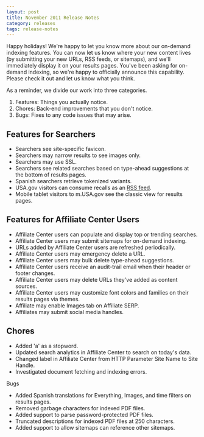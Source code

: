 ```yaml
---
layout: post
title: November 2011 Release Notes
category: releases
tags: release-notes
---
```


Happy holidays! We're happy to let you know more about our on-demand indexing features. You can now let us know where your new content lives (by submitting your new URLs, RSS feeds, or sitemaps), and we'll immediately display it on your results pages. You've been asking for on-demand indexing, so we're happy to officially announce this capability. Please check it out and let us know what you think.

As a reminder, we divide our work into three categories.

1. Features: Things you actually notice.
1. Chores: Back-end improvements that you don't notice.
1. Bugs: Fixes to any code issues that may arise.

## Features for Searchers

* Searchers see site-specific favicon.
* Searchers may narrow results to see images only.
* Searchers may use SSL.
* Searchers see related searches based on type-ahead suggestions at the bottom of results pages.
* Spanish searchers retrieve tokenized variants.
* USA.gov visitors can consume recalls as an [RSS feed](https://www.usa.gov/rss/index.shtml).
* Mobile tablet visitors to m.USA.gov see the classic view for results pages.

## Features for Affiliate Center Users

* Affiliate Center users can populate and display top or trending searches.
* Affiliate Center users may submit sitemaps for on-demand indexing.
* URLs added by Affiliate Center users are refreshed periodically.
* Affiliate Center users may emergency delete a URL.
* Affiliate Center users may bulk delete type-ahead suggestions.
* Affiliate Center users receive an audit-trail email when their header or footer changes.
* Affiliate Center users may delete URLs they've added as content sources.
* Affiliate Center users may customize font colors and families on their results pages via themes. 
* Affiliate may enable Images tab on Affiliate SERP.
* Affiliates may submit social media handles. 

## Chores

* Added 'a' as a stopword.
* Updated search analytics in Affiliate Center to search on today's data. 
* Changed label in Affiliate Center from HTTP Parameter Site Name to Site Handle.
* Investigated document fetching and indexing errors.

Bugs

* Added Spanish translations for Everything, Images, and time filters on results pages.
* Removed garbage characters for indexed PDF files.
* Added support to parse password-protected PDF files.
* Truncated descriptions for indexed PDF files at 250 characters.
* Added support to allow sitemaps can reference other sitemaps.